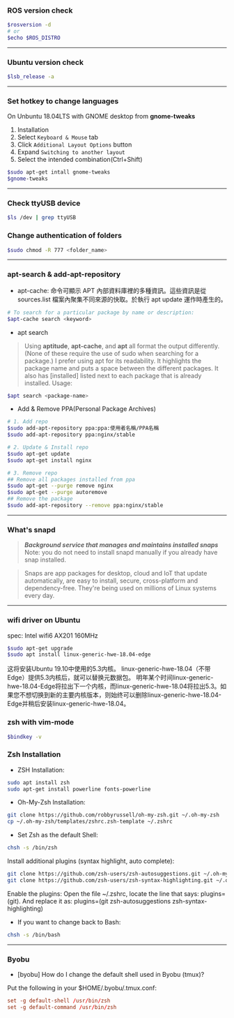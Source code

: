 
### ROS version check
```sh
$rosversion -d
# or
$echo $ROS_DISTRO
```
---

### Ubuntu version check
```sh
$lsb_release -a
```

---
### Set hotkey to change languages
On Unbuntu 18.04LTS with GNOME desktop from **gnome-tweaks**
1. Installation
2. Select `Keyboard & Mouse` tab
3. Click `Additional Layout Options` button
4. Expand `Switching to another layout`
5. Select the intended combination(Ctrl+Shift)

``` sh
$sudo apt-get intall gnome-tweaks
$gnome-tweaks
```

---
### Check ttyUSB device
```sh
$ls /dev | grep ttyUSB
```

### Change authentication of folders
```sh
$sudo chmod -R 777 <folder_name>
```

---
### apt-search & add-apt-repository
* apt-cache: 命令可顯示 APT 內部資料庫裡的多種資訊。這些資訊是從 sources.list 檔案內聚集不同來源的快取。於執行 apt update 運作時產生的。
```sh
# To search for a particular package by name or description:
$apt-cache search <keyword>
```

* apt search
> Using **aptitude**, **apt-cache**, and **apt** all format the output differently. (None of these require the use of sudo when searching for a package.) I prefer using apt for its readability. It highlights the package name and puts a space between the different packages. It also has [installed] listed next to each package that is already installed. Usage:
```sh
$apt search <package-name>
```

* Add & Remove PPA(Personal Package Archives)
```sh
# 1. Add repo
$sudo add-apt-repository ppa:ppa:使用者名稱/PPA名稱
$sudo add-apt-repository ppa:nginx/stable

# 2. Update & Install repo
$sudo apt-get update
$sudo apt-get install nginx

# 3. Remove repo
## Remove all packages installed from ppa
$sudo apt-get --purge remove nginx
$sudo apt-get --purge autoremove
## Remove the package
$sudo add-apt-repository --remove ppa:nginx/stable
```

---
### What's snapd
> ***Background service that manages and maintains installed snaps***
Note: you do not need to install snapd manually if you already have snap installed.

> Snaps are app packages for desktop, cloud and IoT that update automatically, are easy to install, secure, cross-platform and dependency-free. They're being used on millions of Linux systems every day.

---

### wifi driver on Ubuntu
spec: Intel wifi6 AX201 160MHz

```sh 
$sudo apt-get upgrade
$sudo apt install linux-generic-hwe-18.04-edge
```
这将安装Ubuntu 19.10中使用的5.3内核。
linux-generic-hwe-18.04（不带Edge）提供5.3内核后，就可以替换元数据包。
明年某个时间linux-generic-hwe-18.04-Edge将拉出下一个内核，而linux-generic-hwe-18.04将拉出5.3。如果您不想切换到新的主要内核版本，则始终可以删除linux-generic-hwe-18.04-Edge并稍后安装linux-generic-hwe-18.04。


### zsh with vim-mode
```sh
$bindkey -v
```


### Zsh Installation
- ZSH Installation:
```sh
sudo apt install zsh
sudo apt-get install powerline fonts-powerline
```
- Oh-My-Zsh Installation:
```sh
git clone https://github.com/robbyrussell/oh-my-zsh.git ~/.oh-my-zsh
cp ~/.oh-my-zsh/templates/zshrc.zsh-template ~/.zshrc
```
- Set Zsh as the default Shell:
```sh
chsh -s /bin/zsh
```
Install additional plugins (syntax highlight, auto complete):
```sh
git clone https://github.com/zsh-users/zsh-autosuggestions.git ~/.oh-my-zsh/custom/plugins/zsh-autosuggestions
git clone https://github.com/zsh-users/zsh-syntax-highlighting.git ~/.oh-my-zsh/custom/plugins/zsh-syntax-highlighting
```
Enable the plugins:
Open the file ~/.zshrc, locate the line that says: plugins=(git). And replace it as: plugins=(git zsh-autosuggestions zsh-syntax-highlighting)

- If you want to change back to Bash:
```sh
chsh -s /bin/bash
```

--- 
### Byobu
* [byobu] How do I change the default shell used in Byobu (tmux)?

Put the following in your $HOME/.byobu/.tmux.conf:
```conf
set -g default-shell /usr/bin/zsh
set -g default-command /usr/bin/zsh
```
